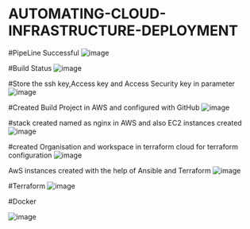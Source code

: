 ﻿# AUTOMATING-CLOUD-INFRASTRUCTURE-DEPLOYMENT

 #PipeLine Successful
 ![image](https://github.com/user-attachments/assets/ef2e20cf-3b0c-4867-85f5-9a025353ea19)


 #Build Status
 ![image](https://github.com/user-attachments/assets/a5df2bbe-f75b-49f5-b6f9-243e3171e703)


#Store the ssh key,Access key and Access Security key in parameter
![image](https://github.com/user-attachments/assets/f130630e-9184-4cf2-a910-4c02e0237b16)



#Created Build Project in AWS and configured with GitHub
 ![image](https://github.com/user-attachments/assets/a430398e-c092-412b-a4f9-17dad70d4c1a)


 #stack created named as nginx in AWS and also EC2 instances created
![image](https://github.com/user-attachments/assets/68e0f94a-7cb1-4ce2-8402-8f487f5c6fc0)


#created Organisation and workspace in terraform cloud for terraform configuration
![image](https://github.com/user-attachments/assets/ec0dc80a-5fed-446e-a218-121a81f59aa0)

AwS instances created with the help of Ansible and Terraform
![image](https://github.com/user-attachments/assets/6e232b63-2b43-49a7-8e83-f639e1a56f5b)

 
#Terraform
 ![image](https://github.com/user-attachments/assets/47b2415f-cf99-40fc-b396-ef789b716537)

#Docker 

![image](https://github.com/user-attachments/assets/087e5d72-cef5-42ad-9ba1-4733fc9775af)
